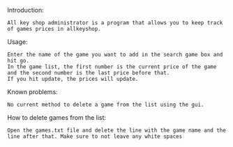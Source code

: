 
Introduction:

	All key shop administrator is a program that allows you to keep track of games prices in allkeyshop.

Usage:

	Enter the name of the game you want to add in the search game box and hit go.
	In the game list, the first number is the current price of the game and the second number is the last price before that.
	If you hit update, the prices will update. 

Known problems:

	No current method to delete a game from the list using the gui.
	

How to delete games from the list:

	Open the games.txt file and delete the line with the game name and the line after that. Make sure to not leave any white spaces


	